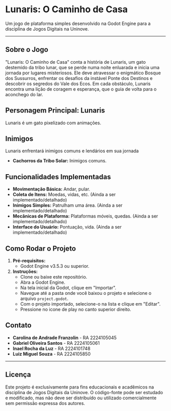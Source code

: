 # Lunaris: O Caminho de Casa

Um jogo de plataforma simples desenvolvido na Godot Engine para a disciplina de Jogos Digitais na Uninove.

---

## Sobre o Jogo

"Lunaris: O Caminho de Casa" conta a história de Lunaris, um gato destemido da tribo lunar, que se perde numa noite enluarada e inicia uma jornada por lugares misteriosos. Ele deve atravessar o enigmático Bosque dos Sussurros, enfrentar os desafios da instável Ponte dos Destinos e descobrir os segredos do Vale dos Ecos. Em cada obstáculo, Lunaris encontra uma lição de coragem e esperança, que o guia de volta para o aconchego do lar.

## Personagem Principal: Lunaris

Lunaris é um gato pixelizado com animações.

## Inimigos

Lunaris enfrentará inimigos comuns e lendários em sua jornada
* **Cachorros da Tribo Solar:** Inimigos comuns.

## Funcionalidades Implementadas

* **Movimentação Básica:** Andar, pular.
* **Coleta de Itens:** Moedas, vidas, etc. (Ainda a ser implementado/detalhado)
* **Inimigos Simples:** Patrulham uma área. (Ainda a ser implementado/detalhado)
* **Mecânicas de Plataforma:** Plataformas móveis, quedas. (Ainda a ser implementado/detalhado)
* **Interface do Usuário:** Pontuação, vida. (Ainda a ser implementado/detalhado)

## Como Rodar o Projeto

1.  **Pré-requisitos:**
    * Godot Engine v3.5.3 ou superior.
2.  **Instruções:**
    * Clone ou baixe este repositório.
    * Abra a Godot Engine.
    * Na tela inicial da Godot, clique em "Importar".
    * Navegue até a pasta onde você baixou o projeto e selecione o arquivo `project.godot`.
    * Com o projeto importado, selecione-o na lista e clique em "Editar".
    * Pressione no icone de play no canto superior direito.

## Contato

* **Carolina de Andrade Franzolin** - RA 2224105045 
* **Gabriel Oliveira Santos** - RA 2224105061
* **Inael Rocha da Luz** - RA 2224101748 
* **Luiz Miguel Souza** - RA 2224105850 

---

## Licença

Este projeto é exclusivamente para fins educacionais e acadêmicos na disciplina de Jogos Digitais da Uninove. O código-fonte pode ser estudado e modificado, mas não deve ser distribuído ou utilizado comercialmente sem permissão expressa dos autores.
